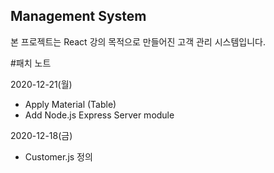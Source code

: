 ## Management System

본 프로젝트는 React 강의 목적으로 만들어진 고객 관리 시스템입니다.

#패치 노트

2020-12-21(월)

- Apply Material (Table)
- Add Node.js Express Server module

2020-12-18(금)

- Customer.js 정의
